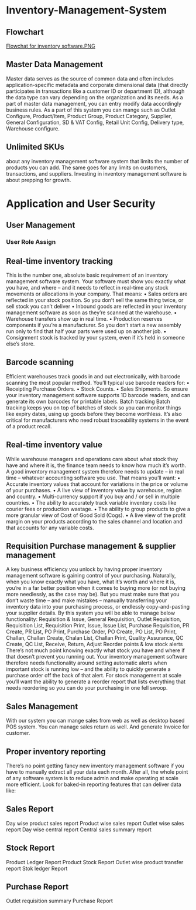 # Inventory-Management-System

## Flowchart
[Flowchat for inventory software.PNG](https://github.com/faizahammed/Inventory-Management-System/blob/main/Flowchat%20for%20inventory%20software.PNG)

## Master Data Management
Master data serves as the source of common data and often includes application-specific metadata and corporate dimensional data (that directly participates in transactions like a customer ID or department ID), although the data type can vary depending on the organization and its needs. As a part of master data management, you can entry modify data accordingly business rules. As a part of this system you can mange such as 
Outlet Configure, Product/Item, Product Group, Product Category, Supplier, General Configuration, SD & VAT Config, Retail Unit Config, Delivery type, Warehouse configure.

## Unlimited SKUs
about any inventory management software system that limits the number of products you can add. The same goes for any limits on customers, transactions, and suppliers. Investing in inventory management software is about prepping for growth. 

# Application and User Security 
## User Management
### User Role Assign
## Real-time inventory tracking
This is the number one, absolute basic requirement of an inventory management software system. Your software must show you exactly what you have, and where – and it needs to reflect in real-time any stock movements or allocations in your company. That means:
•	Sales orders are reflected in your stock position. So you don’t sell the same thing twice, or sell stock you can’t deliver
•	Inbound goods are reflected in your inventory management software as soon as they’re scanned at the warehouse.
•	Warehouse transfers show up in real time.
•	Production reserves components if you’re a manufacturer. So you don’t start a new assembly run only to find that half your parts were used up on another job.
•	Consignment stock is tracked by your system, even if it’s held in someone else’s store.

## Barcode scanning
Efficient warehouses track goods in and out electronically, with barcode scanning the most popular method. You’ll typical use barcode readers for:
•	Receipting Purchase Orders.
•	Stock Counts.
•	Sales Shipments.
So ensure your inventory management software supports 1D barcode readers, and can generate its own barcodes for printable labels.
Batch tracking 
Batch tracking keeps you on top of batches of stock so you can monitor things like expiry dates, using up goods before they become worthless. It’s also critical for manufacturers who need robust traceability systems in the event of a product recall.

## Real-time inventory value
While warehouse managers and operations care about what stock they have and where it is, the finance team needs to know how much it’s worth.
A good inventory management system therefore needs to update – in real time – whatever accounting software you use. That means you’ll want:
•	Accurate inventory values that account for variations in the price or volume of your purchases.
•	A live view of inventory value by warehouse, region and country.
•	Multi-currency support if you buy and / or sell in multiple countries.
•	The ability to accurately track variable inventory costs like courier fees or production wastage.
•	The ability to group products to give a more granular view of Cost of Good Sold (Cogs).
•	A live view of the profit margin on your products according to the sales channel and location and that accounts for any variable costs.

## Requisition Purchase management & supplier management
A key business efficiency you unlock by having proper inventory management software is gaining control of your purchasing. Naturally, when you know exactly what you have, what it’s worth and where it is, you’re in a far better position when it comes to buying more (or not buying more needlessly, as the case may be).
But you must make sure that you don’t waste time – and make mistakes – manually transferring your inventory data into your purchasing process, or endlessly copy-and-pasting your supplier details.
By this system you will be able to manage below functionality: 
Requisition & Issue, General Requisition, Outlet Requisition, Requisition List, Requisition Print, Issue, Issue List, Purchase Requisition, PR Create, PR List, PO Print, Purchase Order, PO Create, PO List, PO Print, Challan, Challan Create, Chalan List, Challan Print, Quality Assurance, QC Create, QC List, Receive, Return, Adjust
Reorder points & low stock alerts
There’s not much point knowing exactly what stock you have and where if that doesn’t prevent you running out. Your inventory management software therefore needs functionality around setting automatic alerts when important stock is running low – and the ability to quickly generate a purchase order off the back of that alert.
For stock management at scale you’ll want the ability to generate a reorder report that lists everything that needs reordering so you can do your purchasing in one fell swoop.

## Sales Management 
With our system you can mange sales from web as well as desktop based POS system. You can manage sales return as well. And generate Invoice for customer.

## Proper inventory reporting
There’s no point getting fancy new inventory management software if you have to manually extract all your data each month. After all, the whole point of any software system is to reduce admin and make operating at scale more efficient.
Look for baked-in reporting features that can deliver data like:

## Sales Report
Day wise product sales report
Product wise sales report
Outlet wise sales report
Day wise central report
Central sales summary report

## Stock Report
Product Ledger Report
Product Stock Report
Outlet wise product transfer report
Stok ledger Report

## Purchase Report
Outlet requisition summary
Purchase Report

